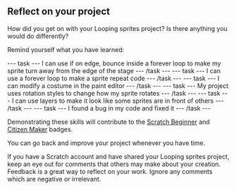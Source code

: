 ## Reflect on your project
How did you get on with your Looping sprites project? Is there anything you would do differently? 

Remind yourself what you have learned:

--- task ---
I can use if on edge, bounce inside a forever loop to make my sprite turn away from the edge of the stage
--- /task ---
--- task ---
I can use a forever loop to make a sprite repeat code 
--- /task ---
--- task ---
I can modify a costume in the paint editor
--- /task ---
--- task ---
My  project uses rotation styles to change how my sprite rotates
--- /task ---
--- task ---
I can use layers to make it look like some sprites are in front of others
--- /task ---
--- task ---
I found a bug in my code and fixed it
--- /task ---

Demonstrating these skills will contribute to the [Scratch Beginner]() and [Citizen Maker]() badges. 

You can go back and improve your project whenever you have time. 

If you have a Scratch account and have shared your Looping sprites project, keep an eye out for comments that others may make about your creation. Feedback is a great way to reflect on your work. Ignore any comments which are negative or irrelevant.
